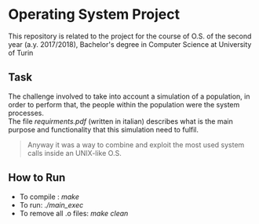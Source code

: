 # Operating System Project
This repository is related to the project for the course of O.S. of the second year (a.y. 2017/2018), Bachelor's degree in Computer Science at University of Turin
## Task
The challenge involved to take into account a simulation of a population, in order to perform that, the people within the population were the system processes. </br>
The file <i>requirments.pdf</i>  (written in italian) describes what is the main purpose and functionality that this simulation need to fulfil.
>Anyway it was a way to combine and exploit the most used system calls inside an UNIX-like O.S.
## How to Run
- To compile : *make*
- To run: *./main_exec*
- To remove all .o files: *make clean*
